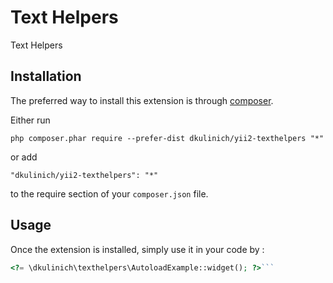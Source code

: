 Text Helpers
============
Text Helpers

Installation
------------

The preferred way to install this extension is through [composer](http://getcomposer.org/download/).

Either run

```
php composer.phar require --prefer-dist dkulinich/yii2-texthelpers "*"
```

or add

```
"dkulinich/yii2-texthelpers": "*"
```

to the require section of your `composer.json` file.


Usage
-----

Once the extension is installed, simply use it in your code by  :

```php
<?= \dkulinich\texthelpers\AutoloadExample::widget(); ?>```